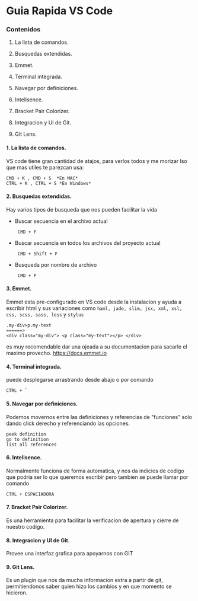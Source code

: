 
  

# Guia Rapida VS Code
  

### Contenidos

1. La lista de comandos.

2. Busquedas extendidas.

3. Emmet.

4. Terminal integrada.

5. Navegar por definiciones.

6. Intelisence.

7. Bracket Pair Colorizer.

8. Integracion y UI de Git.

9. Git Lens.

#### 1. La lista de comandos.

VS code tiene gran cantidad de atajos, para verlos todos y me morizar lso que mas utiles te parezcan usa:

    CMD + K , CMD + S  *En MAC*
    CTRL + K , CTRL + S *En Windows*

#### 2. Busquedas extendidas.
Hay varios tipos de busqueda que nos pueden facilitar la vida

 - Buscar secuencia en el archivo actual

	    CMD + F

 - Buscar secuencia en todos los archivos del proyecto actual

		CMD + Shift + F

 - Busqueda por nombre de archivo 

	    CMD + P

#### 3. Emmet.
Emmet esta pre-configurado en VS code desde la instalacion y ayuda a escribir html y sus variaciones como `haml, jade, slim, jsx, xml, xsl, css, scss, sass, less` y `stylus`

    .my-div>p.my-text  
    ======>  
    <div class="my-div"> <p class="my-text"></p> </div>

es muy recomendable dar una ojeada a su documentacion para sacarle el maximo provecho. https://docs.emmet.io

#### 4. Terminal integrada.
puede desplegarse arrastrando desde abajo o por comando

    CTRL + `

#### 5. Navegar por definiciones.
Podemos movernos entre las definiciones y referencias de "funciones" solo dando click derecho y referenciando las opciones.

    peek definition  
    go to definition  
    list all references

#### 6. Intelisence.
Normalmente funciona de forma automatica, y nos da indicios de codigo que podria ser lo que queremos escribir pero tambien se puede llamar por comando

    CTRL + ESPACIADORA

#### 7. Bracket Pair Colorizer.
Es una herramienta para facilitar la verificacion de apertura y cierre de nuestro codigo.

#### 8. Integracion y UI de Git.
Provee una interfaz grafica para apoyarnos con GIT

#### 9. Git Lens.
Es un plugin que nos da mucha informacion extra a partir de git, permitiendonos saber quien hizo los cambios y en que momento se hicieron.


